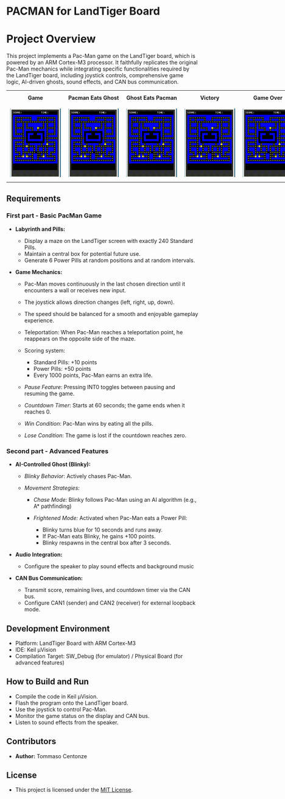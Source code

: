 # PACMAN for LandTiger Board
# Project Overview
This project implements a Pac-Man game on the LandTiger board, which is powered by an ARM Cortex-M3 processor. It faithfully replicates the original Pac-Man mechanics while integrating specific functionalities required by the LandTiger board, including joystick controls, comprehensive game logic, AI-driven ghosts, sound effects, and CAN bus communication.

<style>
    table {
        width: 100vw; /* Forza la tabella a occupare tutta la larghezza dello schermo */
        table-layout: fixed; /* Forza le colonne a occupare lo spazio uniformemente */
        border-collapse: collapse; /* Unisce i bordi per un look più pulito */
    }
    th, td {
        width: 20%; /* Suddivide equamente le colonne */
        text-align: center; /* Centra il testo */
        padding: 10px; /* Spazio interno */
    }
    img {
        height: 180px; /* Mantiene l'altezza */
        width: 100%; /* Fa sì che l'immagine riempia la cella */
        object-fit: cover; /* Mantiene la proporzione evitando distorsioni */
    }
</style>

<table>
    <tr>
        <th>Game</th>
        <th>Pacman Eats Ghost</th>
        <th>Ghost Eats Pacman</th>
        <th>Victory</th>
        <th>Game Over</th>
    </tr>
    <tr>
        <td><img src="Gifs/Test.gif"></td>
        <td><img src="Gifs/Test.gif"></td>
        <td><img src="Gifs/Test.gif"></td>
        <td><img src="Gifs/Test.gif"></td>
        <td><img src="Gifs/Test.gif"></td>
    </tr>
</table>







## Requirements
### First part - Basic PacMan Game

- **Labyrinth and Pills:**
  
  - Display a maze on the LandTiger screen with exactly 240 Standard Pills.
  - Maintain a central box for potential future use.
  - Generate 6 Power Pills at random positions and at random intervals.

- **Game Mechanics:**
  - Pac-Man moves continuously in the last chosen direction until it encounters a wall or receives new input.
  - The joystick allows direction changes (left, right, up, down).
  - The speed should be balanced for a smooth and enjoyable gameplay experience.
  - Teleportation: When Pac-Man reaches a teleportation point, he reappears on the opposite side of the maze.
  - Scoring system:
    
     - Standard Pills: +10 points
     - Power Pills: +50 points
     - Every 1000 points, Pac-Man earns an extra life.
  - *Pause Feature*: Pressing INT0 toggles between pausing and resuming the game.
  - *Countdown Timer*: Starts at 60 seconds; the game ends when it reaches 0.
  - *Win Condition*: Pac-Man wins by eating all the pills.
  - *Lose Condition*: The game is lost if the countdown reaches zero.
 
### Second part - Advanced Features

- **AI-Controlled Ghost (Blinky):**
  
  - *Blinky Behavior*: Actively chases Pac-Man.
  - *Movement Strategies:*
    
    - *Chase Mode:* Blinky follows Pac-Man using an AI algorithm (e.g., A* pathfinding)
    - *Frightened Mode:* Activated when Pac-Man eats a Power Pill:
      
      - Blinky turns blue for 10 seconds and runs away.
      - If Pac-Man eats Blinky, he gains +100 points.
      - Blinky respawns in the central box after 3 seconds.
- **Audio Integration:**
    - Configure the speaker to play sound effects and background music

- **CAN Bus Communication:**
  - Transmit score, remaining lives, and countdown timer via the CAN bus.
  - Configure CAN1 (sender) and CAN2 (receiver) for external loopback mode.

## Development Environment
  - Platform: LandTiger Board with ARM Cortex-M3
  - IDE: Keil µVision
  - Compilation Target: SW_Debug (for emulator) / Physical Board (for advanced features)

## How to Build and Run
  - Compile the code in Keil µVision.
  - Flash the program onto the LandTiger board.
  - Use the joystick to control Pac-Man.
  - Monitor the game status on the display and CAN bus.
  - Listen to sound effects from the speaker.

## Contributors
  - **Author:** Tommaso Centonze
## License
  - This project is licensed under the [MIT License](LICENSE).
  
